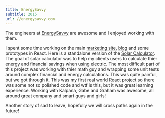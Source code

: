 ```yaml
---
title: EnergySavvy
subtitle: 2015
url: //energysavvy.com
---
```


The engineers at [EnergySavvy](//energysavvy.com) are awesome and I enjoyed working with them. 

I spent some time working on the main [marketing site](//enerygsavvy.com), [blog](//blog.energysavvy.com) and some prototypes in React. Here is a standalone version of the [Solar Calculator](https://solar-calculator.rickfrom1987.com). The goal of solar calculator was to help my clients users to calculate thier energy and financial savings when using electric. The most difficult part of this project was working with thier math guy and wrapping some unit tests around complex financial and energy calculations. This was quite painful, but we got through it. This was my first real world React project so there was some not so polished code and wtf is this, but it was great learning experience. Working with Kalpana, Gabe and Graham was awesome, all around great company and smart guys and girls!

Another story of sad to leave, hopefully we will cross paths again in the future!
